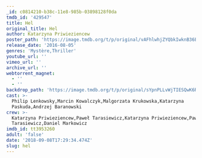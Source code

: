 ```yaml
---
_id: c0814210-b38c-11e8-985b-03898128f0da
tmdb_id: '429547'
title: Hel
original_title: Hel
author: Katarzyna Priwieziencew
poster_path: 'https://image.tmdb.org/t/p/original/vAFhlwhjZYQbkIwknB36E8QoYI8.jpg'
release_date: '2016-08-05'
genres: 'Mystère,Thriller'
youtube_url: ''
vimeo_url: ''
archive_url: ''
webtorrent_magnet:
  - ''
  - ''
backdrop_path: 'https://image.tmdb.org/t/p/original/sYpnPLLvWjTIESQwK6Rh263cmg1.jpg'
cast: >-
  Philip Lenkowsky,Marcin Kowalczyk,Malgorzata Krukowska,Katarzyna
  Paskuda,Andrzej Baranowski
crew: >-
  Katarzyna Priwieziencew,Paweł Tarasiewicz,Katarzyna Priwieziencew,Paweł
  Tarasiewicz,Daniel Markowicz
imdb_id: tt3953260
adult: 'false'
date: '2018-09-08T17:29:34.474Z'
slug: hel
---
```


